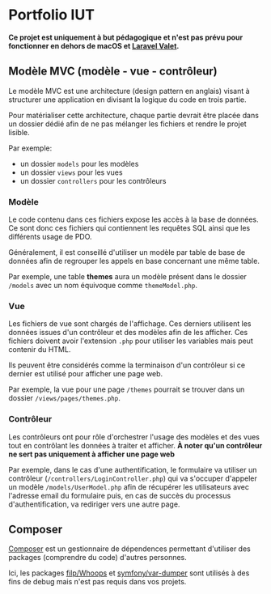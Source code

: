 # Portfolio IUT

**Ce projet est uniquement à but pédagogique et n'est pas prévu pour fonctionner en dehors de macOS et [Laravel Valet](https://laravel.com/docs/8.x/valet).**

## Modèle MVC (modèle - vue - contrôleur)
Le modèle MVC est une architecture (design pattern en anglais) visant à structurer une application en divisant la logique du code en trois partie.

Pour matérialiser cette architecture, chaque partie devrait être placée dans un dossier dédié afin de ne pas mélanger les fichiers et rendre le projet lisible.

Par exemple: 
- un dossier `models` pour les modèles
- un dossier `views` pour les vues
- un dossier `controllers` pour les contrôleurs

### Modèle
Le code contenu dans ces fichiers expose les accès à la base de données.
Ce sont donc ces fichiers qui contiennent les requêtes SQL ainsi que les différents usage de PDO.

Généralement, il est conseillé d'utiliser un modèle par table de base de données afin de regrouper les appels en base concernant une même table.

Par exemple, une table **themes** aura un modèle présent dans le dossier `/models` avec un nom équivoque comme `themeModel.php`.

### Vue
Les fichiers de vue sont chargés de l'affichage. Ces derniers utilisent les données issues d'un contrôleur et des modèles afin de les afficher.
Ces fichiers doivent avoir l'extension `.php` pour utiliser les variables mais peut contenir du HTML.

Ils peuvent être considérés comme la terminaison d'un contrôleur si ce dernier est utilisé pour afficher une page web.

Par exemple, la vue pour une page `/themes` pourrait se trouver dans un dossier `/views/pages/themes.php`.

### Contrôleur
Les contrôleurs ont pour rôle d'orchestrer l'usage des modèles et des vues tout en contrôlant les données à traiter et afficher.
**À noter qu'un contrôleur ne sert pas uniquement à afficher une page web**

Par exemple, dans le cas d'une authentification, le formulaire va utiliser un contrôleur (`/controllers/LoginController.php`) qui va s'occuper d'appeler un modèle `/models/UserModel.php` afin de récupérer les utilisateurs avec l'adresse email du formulaire puis, en cas de succès du processus d'authentification, va rediriger vers une autre page.

## Composer
[Composer](https://getcomposer.org) est un gestionnaire de dépendences permettant d'utiliser des packages (comprendre du code) d'autres personnes.

Ici, les packages [filp/Whoops](https://github.com/filp/whoops) et [symfony/var-dumper](https://github.com/symfony/var-dumper) sont utilisés à des fins de debug mais n'est pas requis dans vos projets.